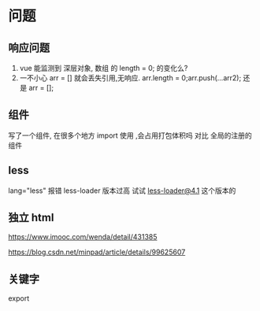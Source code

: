 # 问题

## 响应问题

1. vue 能监测到 深层对象, 数组 的 length = 0; 的变化么?
2. 一不小心 arr = [] 就会丢失引用,无响应.
   arr.length = 0;arr.push(...arr2); 还是 arr = [];

## 组件

写了一个组件, 在很多个地方 import 使用 ,会占用打包体积吗
对比 全局的注册的组件

## less

lang="less" 报错
less-loader 版本过高 试试 less-loader@4.1 这个版本的

## 独立 html

https://www.imooc.com/wenda/detail/431385

https://blog.csdn.net/minpad/article/details/99625607

## 关键字

export
